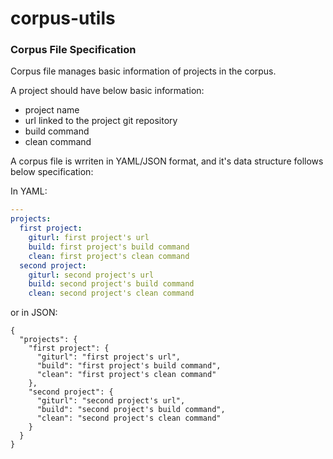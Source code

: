# corpus-utils

### Corpus File Specification
Corpus file manages basic information of projects in the corpus.

A project should have below basic information:

- project name
- url linked to the project git repository
- build command
- clean command

A corpus file is wrriten in YAML/JSON format, and it's data structure follows below specification:

In YAML:

```yaml
---
projects:
  first project:
    giturl: first project's url
    build: first project's build command
    clean: first project's clean command
  second project:
    giturl: second project's url
    build: second project's build command
    clean: second project's clean command
```

or in JSON:

```
{
  "projects": {
    "first project": {
      "giturl": "first project's url",
      "build": "first project's build command",
      "clean": "first project's clean command"
    },
    "second project": {
      "giturl": "second project's url",
      "build": "second project's build command",
      "clean": "second project's clean command"
    }
  }
}
```

